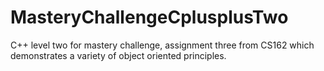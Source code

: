 # MasteryChallengeCplusplusTwo

C++ level two for mastery challenge, assignment three from CS162 which demonstrates a variety of 
object oriented principles.
